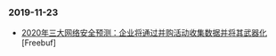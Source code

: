 ### 2019-11-23

* [2020年三大网络安全预测：企业将通过并购活动收集数据并将其武器化](https://www.freebuf.com/articles/others-articles/219767.html) [Freebuf]
